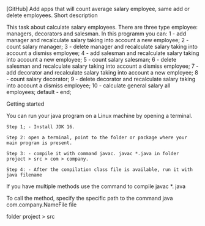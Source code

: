 [GitHub] Add apps that will count average salary employee, same add or delete employees.
Short description

This task about calculate salary employees. There are three type employee: managers, decorators and salesman. In this programm you can: 
1 - add manager and recalculate salary taking into account a new employee;
2 - count salary manager; 
3 - delete manager and recalculate salary taking into account a dismiss employee;
4 - add salesman and recalculate salary taking into account a new employee;
5 - count salary salesman; 
6 - delete salesman and recalculate salary taking into account a dismiss employee;
7 - add decorator and recalculate salary taking into account a new employee;
8 - count salary decorator; 
9 - delete decorator and recalculate salary taking into account a dismiss employee;
10 - calculate general salary all employees;
default - end;

Getting started

You can run your java program on a Linux machine by opening a terminal.

    Step 1; - Install JDK 16.

    Step 2: open a terminal, point to the folder or package where your main program is present.

    Step 3: - compile it with command javac. javac *.java in folder project > src > com > company.

    Step 4: - After the compilation class file is available, run it with java filename

If you have multiple methods use the command to compile javac *. java

To call the method, specify the specific path to the command java com.company.NameFile file

folder project > src
